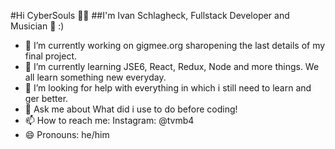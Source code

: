#Hi CyberSouls 👋🎇
##I'm Ivan Schlagheck, Fullstack Developer and Musician 🎻 :)

- 🔭 I’m currently working on gigmee.org sharopening the last details of my final project.
- 🌱 I’m currently learning JSE6, React, Redux, Node and more things. We all learn something new everyday.
- 🤔 I’m looking for help with everything in which i still need to learn and ger better.
- 💬 Ask me about What did i use to do before coding!
- 📫 How to reach me: Instagram: @tvmb4
- 😄 Pronouns: he/him
